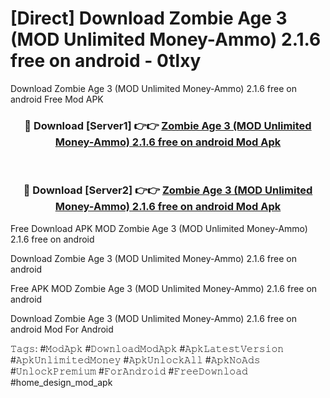 # [Direct] Download Zombie Age 3 (MOD Unlimited Money-Ammo) 2.1.6 free on android - 0tlxy
Download Zombie Age 3 (MOD Unlimited Money-Ammo) 2.1.6 free on android Free Mod APK

<div align="center">
<h3>🔴 Download [Server1] 👉👉 <a href="https://apk-comot.site?title=Zombie_Age_3_(MOD_Unlimited_Money-Ammo)_2.1.6_free_on_android">Zombie Age 3 (MOD Unlimited Money-Ammo) 2.1.6 free on android Mod Apk</a></h3><br>

<h3>🔴 Download [Server2] 👉👉 <a href="https://apk-comot.site?title=Zombie_Age_3_(MOD_Unlimited_Money-Ammo)_2.1.6_free_on_android">Zombie Age 3 (MOD Unlimited Money-Ammo) 2.1.6 free on android Mod Apk</a></h3>
</div>


Free Download APK MOD Zombie Age 3 (MOD Unlimited Money-Ammo) 2.1.6 free on android

Download Zombie Age 3 (MOD Unlimited Money-Ammo) 2.1.6 free on android 

Free APK MOD Zombie Age 3 (MOD Unlimited Money-Ammo) 2.1.6 free on android 

Download Zombie Age 3 (MOD Unlimited Money-Ammo) 2.1.6 free on android Mod For Android

𝚃𝚊𝚐𝚜: #𝙼𝚘𝚍𝙰𝚙𝚔 #𝙳𝚘𝚠𝚗𝚕𝚘𝚊𝚍𝙼𝚘𝚍𝙰𝚙𝚔 #𝙰𝚙𝚔𝙻𝚊𝚝𝚎𝚜𝚝𝚅𝚎𝚛𝚜𝚒𝚘𝚗 #𝙰𝚙𝚔𝚄𝚗𝚕𝚒𝚖𝚒𝚝𝚎𝚍𝙼𝚘𝚗𝚎𝚢 #𝙰𝚙𝚔𝚄𝚗𝚕𝚘𝚌𝚔𝙰𝚕𝚕 #𝙰𝚙𝚔𝙽𝚘𝙰𝚍𝚜 #𝚄𝚗𝚕𝚘𝚌𝚔𝙿𝚛𝚎𝚖𝚒𝚞𝚖 #𝙵𝚘𝚛𝙰𝚗𝚍𝚛𝚘𝚒𝚍 #𝙵𝚛𝚎𝚎𝙳𝚘𝚠𝚗𝚕𝚘𝚊𝚍 #home_design_mod_apk